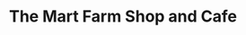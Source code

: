 ---
title: "The Mart Farm Shop and Cafe"
url: /east-linton/the-mart-farm-shop-and-cafe/
shop: farm
---